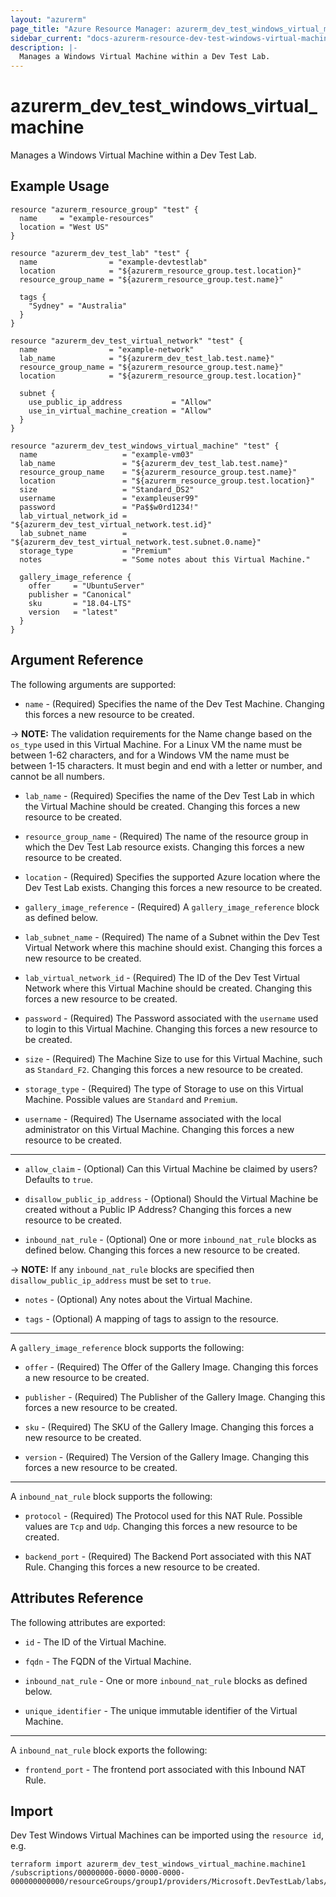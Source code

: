 ```yaml
---
layout: "azurerm"
page_title: "Azure Resource Manager: azurerm_dev_test_windows_virtual_machine"
sidebar_current: "docs-azurerm-resource-dev-test-windows-virtual-machine"
description: |-
  Manages a Windows Virtual Machine within a Dev Test Lab.
---
```


# azurerm_dev_test_windows_virtual_machine

Manages a Windows Virtual Machine within a Dev Test Lab.

## Example Usage

```hcl
resource "azurerm_resource_group" "test" {
  name     = "example-resources"
  location = "West US"
}

resource "azurerm_dev_test_lab" "test" {
  name                = "example-devtestlab"
  location            = "${azurerm_resource_group.test.location}"
  resource_group_name = "${azurerm_resource_group.test.name}"

  tags {
    "Sydney" = "Australia"
  }
}

resource "azurerm_dev_test_virtual_network" "test" {
  name                = "example-network"
  lab_name            = "${azurerm_dev_test_lab.test.name}"
  resource_group_name = "${azurerm_resource_group.test.name}"
  location            = "${azurerm_resource_group.test.location}"

  subnet {
    use_public_ip_address           = "Allow"
    use_in_virtual_machine_creation = "Allow"
  }
}

resource "azurerm_dev_test_windows_virtual_machine" "test" {
  name                   = "example-vm03"
  lab_name               = "${azurerm_dev_test_lab.test.name}"
  resource_group_name    = "${azurerm_resource_group.test.name}"
  location               = "${azurerm_resource_group.test.location}"
  size                   = "Standard_DS2"
  username               = "exampleuser99"
  password               = "Pa$$w0rd1234!"
  lab_virtual_network_id = "${azurerm_dev_test_virtual_network.test.id}"
  lab_subnet_name        = "${azurerm_dev_test_virtual_network.test.subnet.0.name}"
  storage_type           = "Premium"
  notes                  = "Some notes about this Virtual Machine."

  gallery_image_reference {
    offer     = "UbuntuServer"
    publisher = "Canonical"
    sku       = "18.04-LTS"
    version   = "latest"
  }
}
```

## Argument Reference

The following arguments are supported:

* `name` - (Required) Specifies the name of the Dev Test Machine. Changing this forces a new resource to be created.

-> **NOTE:** The validation requirements for the Name change based on the `os_type` used in this Virtual Machine. For a Linux VM the name must be between 1-62 characters, and for a Windows VM the name must be between 1-15 characters. It must begin and end with a letter or number, and cannot be all numbers.

* `lab_name` - (Required) Specifies the name of the Dev Test Lab in which the Virtual Machine should be created. Changing this forces a new resource to be created.

* `resource_group_name` - (Required) The name of the resource group in which the Dev Test Lab resource exists. Changing this forces a new resource to be created.

* `location` - (Required) Specifies the supported Azure location where the Dev Test Lab exists. Changing this forces a new resource to be created.

* `gallery_image_reference` - (Required) A `gallery_image_reference` block as defined below.

* `lab_subnet_name` - (Required) The name of a Subnet within the Dev Test Virtual Network where this machine should exist. Changing this forces a new resource to be created.

* `lab_virtual_network_id` - (Required) The ID of the Dev Test Virtual Network where this Virtual Machine should be created. Changing this forces a new resource to be created.

* `password` - (Required) The Password associated with the `username` used to login to this Virtual Machine. Changing this forces a new resource to be created.

* `size` - (Required) The Machine Size to use for this Virtual Machine, such as `Standard_F2`. Changing this forces a new resource to be created.

* `storage_type` - (Required) The type of Storage to use on this Virtual Machine. Possible values are `Standard` and `Premium`.

* `username` - (Required) The Username associated with the local administrator on this Virtual Machine. Changing this forces a new resource to be created.

---

* `allow_claim` - (Optional) Can this Virtual Machine be claimed by users? Defaults to `true`.

* `disallow_public_ip_address` - (Optional) Should the Virtual Machine be created without a Public IP Address? Changing this forces a new resource to be created.

* `inbound_nat_rule` - (Optional) One or more `inbound_nat_rule` blocks as defined below. Changing this forces a new resource to be created.

-> **NOTE:** If any `inbound_nat_rule` blocks are specified then `disallow_public_ip_address` must be set to `true`.

* `notes` - (Optional) Any notes about the Virtual Machine.

* `tags` - (Optional) A mapping of tags to assign to the resource.

---

A `gallery_image_reference` block supports the following:

* `offer` - (Required) The Offer of the Gallery Image. Changing this forces a new resource to be created.

* `publisher` - (Required) The Publisher of the Gallery Image. Changing this forces a new resource to be created.

* `sku` - (Required) The SKU of the Gallery Image. Changing this forces a new resource to be created.

* `version` - (Required) The Version of the Gallery Image. Changing this forces a new resource to be created.

---

A `inbound_nat_rule` block supports the following:

* `protocol` - (Required) The Protocol used for this NAT Rule. Possible values are `Tcp` and `Udp`. Changing this forces a new resource to be created.

* `backend_port` - (Required) The Backend Port associated with this NAT Rule. Changing this forces a new resource to be created.

## Attributes Reference

The following attributes are exported:

* `id` - The ID of the Virtual Machine.

* `fqdn` - The FQDN of the Virtual Machine.

* `inbound_nat_rule` - One or more `inbound_nat_rule` blocks as defined below.

* `unique_identifier` - The unique immutable identifier of the Virtual Machine.

---

A `inbound_nat_rule` block exports the following:

* `frontend_port` - The frontend port associated with this Inbound NAT Rule.

## Import

Dev Test Windows Virtual Machines can be imported using the `resource id`, e.g.

```shell
terraform import azurerm_dev_test_windows_virtual_machine.machine1 /subscriptions/00000000-0000-0000-0000-000000000000/resourceGroups/group1/providers/Microsoft.DevTestLab/labs/lab1/virtualmachines/machine1
```
